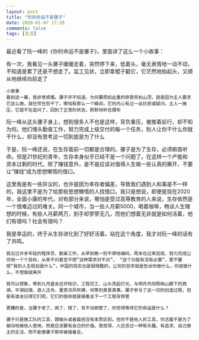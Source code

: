 ```yaml
---
layout: post
title: "你的命运不是骡子"  
date: 2020-01-07 17:20
comments: false
tags: [生活]
---
```


最近看了阮一峰的《你的命运不是骡子》，里面讲了这么一个小故事：  

有一次，我看见一头骡子缓缓走着，突然停下来，低着头，毫无表情地一动不动，不知道是累了还是不想走了。监工见状，立即拿棍子戳它，它茫然地抬起头，又顺从地继续向前走了  
<!-- more --> 
```
小故事
看到这一幕，我非常感慨。骡子并不知道，为何要把如此重的铁管背到山顶，就是因为主人要求它这么做，就任劳任怨干了。哪怕有那么一个瞬间，它的内心有过一丝抗拒或疑问，主人一施压，它就不在追问了，回到了正常的状态，默默地听任摆布  
```  


阮一峰从这头骡子身上，想到很多人不也是这样，背负重压，被推着前行，却不知为何。他们埋头勤奋工作，努力完成上级交付的每一个任务，别人让你干什么你就干什么，却没有思考这一切到底是为了什么    

于是，阮一峰还说，在生存面前一切都是合理的。骡子是为了生存，必须俯首听命。但是21世纪的青年，生存本身似乎已经不是一个问题了。在这样一个产能和资本过剩的时代，除了赚钱意外，是不是应该对值得人生做一些认真的撕开，不要让“赚钱”成为思想懒惰的借口。   

这里我是有一些异议的，也许是因为幸存者偏差，导致我们遇到人和事是不一样的，我这里不是为了给那些思想懒惰的人找借口，我只是想说，即便是现在2020年，全面小康的年代，对有部分来说，哪怕是受过高等教育的人来说，生存依然是一个很难迈过的难关。同一个城市，当一些人月薪5000，喝着咖啡，畅谈人生理想的时候，有些人月薪两万，到手却寥寥无几，而他们想着无非就是如何活着，他们有错吗？社会有错吗？   

我是幸运的，终于从生存进化到了好好活着。站在这个角度，我才对阮一峰的话有了共鸣。   

```
我见过许多年轻的程序员，勤奋工作，从早到晚一刻不停地编码，周末也过来加班，努力完成公司地一个个目标，从来不问甚至不想“这种需求对不对”， “这个功能有没有必要”，更不要想“我的人生规划是什么”。中国的现实也是很残酷的，公司的哲学就是告诉你做什么，你就做什么，不想做就离开   

我可以想象，等到九月盛会召开知识，工程完工，山头亮起灯光，与明月共同照映山脚下的西湖，平湖如镜，游人泛舟，夏夜凉风吹拂，何等的美景美事。骡子参与了这一切的创造过程，但是有谁会记得它们呢，它们的宿命就是接着去下一个工程背铁管  

更糟的是，当骡子老了、病了、残了，背不动钢管了，你觉得等待它的命运是什么？

骡子只是施工队的工具，跟锄头或者扁担没有本质区别。但你不是他人的工具，你活着不是为了被动地被他人使用，而是应该要有自己的价值。我觉得，人应该过一种有乐趣、有追求、自己做主的生活，而不能像骡子那样被推着走。
```